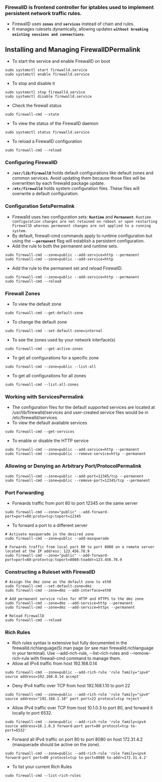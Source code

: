 ### FirewallD is frontend controller for iptables used to implement persistent network traffic rules.
  * FirewallD uses **`zones`** and **`services`** instead of chain and rules.
  * It manages rulesets dynamically, allowing updates **`without breaking existing sessions and connections`**.

## Installing and Managing FirewallDPermalink
  * To start the service and enable FirewallD on boot
  ```shell
  sudo systemctl start firewalld.service
  sudo systemctl enable firewalld.service
  ```
  * To stop and disable it
  ```shell
  sudo systemctl stop firewalld.service
  sudo systemctl disable firewalld.service
  ```
  * Check the firewall status
  ```shell
  sudo firewall-cmd --state
  ```
  * To view the status of the FirewallD daemon
  ```shell
  sudo systemctl status firewalld.service
  ```
  * To reload a FirewallD configuration
  ```shell
  sudo firewall-cmd --reload
  ```
  
### Configuring FirewallD
  * **`/usr/lib/FirewallD`** holds default configurations like default zones and common services. Avoid updating them because those files will be overwritten by each firewalld package update.
  * **`/etc/firewalld`** holds system configuration files. These files will overwrite a default configuration.
  
### Configuration SetsPermalink
  * Firewalld uses two configuration sets: **`Runtime`** and **`Permanent`**. `Runtime configuration changes are not retained on reboot or upon restarting FirewallD whereas permanent changes are not applied to a running system`.
  * By default, firewall-cmd commands apply to runtime configuration but using the **`--permanent`** flag will establish a persistent configuration.
  * Add the rule to both the permanent and runtime sets.
  ```shell
  sudo firewall-cmd --zone=public --add-service=http --permanent
  sudo firewall-cmd --zone=public --add-service=http
  ```
  * Add the rule to the permanent set and reload FirewallD.
  ```shell
  sudo firewall-cmd --zone=public --add-service=http --permanent
  sudo firewall-cmd --reload
  ```
  
### Firewall Zones
  * To view the default zone
  ```shell
  sudo firewall-cmd --get-default-zone
  ```
  * To change the default zone
  ```shell
  sudo firewall-cmd --set-default-zone=internal
  ```
  * To see the zones used by your network interface(s)
  ```shell
  sudo firewall-cmd --get-active-zones
  ```
  * To get all configurations for a specific zone
  ```shell
  sudo firewall-cmd --zone=public --list-all
  ```
  * To get all configurations for all zones
  ```shell
  sudo firewall-cmd --list-all-zones
  ```
  
### Working with ServicesPermalink
  * The configuration files for the default supported services are located at /usr/lib/firewalld/services and user-created service files would be in /etc/firewalld/services.
  * To view the default available services
  ```shell
  sudo firewall-cmd --get-services
  ```
  * To enable or disable the HTTP service
  ```shell
  sudo firewall-cmd --zone=public --add-service=http --permanent
  sudo firewall-cmd --zone=public --remove-service=http --permanent
  ```
  
### Allowing or Denying an Arbitrary Port/ProtocolPermalink
  ```shell
  sudo firewall-cmd --zone=public --add-port=12345/tcp --permanent
  sudo firewall-cmd --zone=public --remove-port=12345/tcp --permanent
  ```
  
### Port Forwarding
  * Forwards traffic from port 80 to port 12345 on the same server
  ```shell
  sudo firewall-cmd --zone="public" --add-forward-port=port=80:proto=tcp:toport=12345
  ```
  * To forward a port to a different server
  ```shell
  # Activate masquerade in the desired zone
  sudo firewall-cmd --zone=public --add-masquerade
  
  # Forwards traffic from local port 80 to port 8080 on a remote server located at the IP address: 123.456.78.9
  sudo firewall-cmd --zone="public" --add-forward-port=port=80:proto=tcp:toport=8080:toaddr=123.456.78.9
  ```
  
### Constructing a Ruleset with FirewallD
  ```shell
  # Assign the dmz zone as the default zone to eth0
  sudo firewall-cmd --set-default-zone=dmz
  sudo firewall-cmd --zone=dmz --add-interface=eth0
  
  # Add permanent service rules for HTTP and HTTPS to the dmz zone
  sudo firewall-cmd --zone=dmz --add-service=http --permanent
  sudo firewall-cmd --zone=dmz --add-service=https --permanent
  
  # Reload FirewallD
  sudo firewall-cmd --reload
  ```
  
### Rich Rules
  * Rich rules syntax is extensive but fully documented in the firewalld.richlanguage(5) man page (or see man firewalld.richlanguage in your terminal). Use --add-rich-rule, --list-rich-rules and --remove-rich-rule with firewall-cmd command to manage them.
  * Allow all IPv4 traffic from host 192.168.0.14
  ```shell
  sudo firewall-cmd --zone=public --add-rich-rule 'rule family="ipv4" source address=192.168.0.14 accept'
  ```
  * Deny IPv4 traffic over TCP from host 192.168.1.10 to port 22
  ```shell
  sudo firewall-cmd --zone=public --add-rich-rule 'rule family="ipv4" source address="192.168.1.10" port port=22 protocol=tcp reject'
  ```
  * Allow IPv4 traffic over TCP from host 10.1.0.3 to port 80, and forward it locally to port 6532.
  ```shell
  sudo firewall-cmd --zone=public --add-rich-rule 'rule family=ipv4 source address=10.1.0.3 forward-port port=80 protocol=tcp to-port=6532'
  ```
  * Forward all IPv4 traffic on port 80 to port 8080 on host 172.31.4.2 (masquerade should be active on the zone).
  ```shell
  sudo firewall-cmd --zone=public --add-rich-rule 'rule family=ipv4 forward-port port=80 protocol=tcp to-port=8080 to-addr=172.31.4.2'
  ```
  * To list your current Rich Rules
  ```shell
  sudo firewall-cmd --list-rich-rules
  ```
